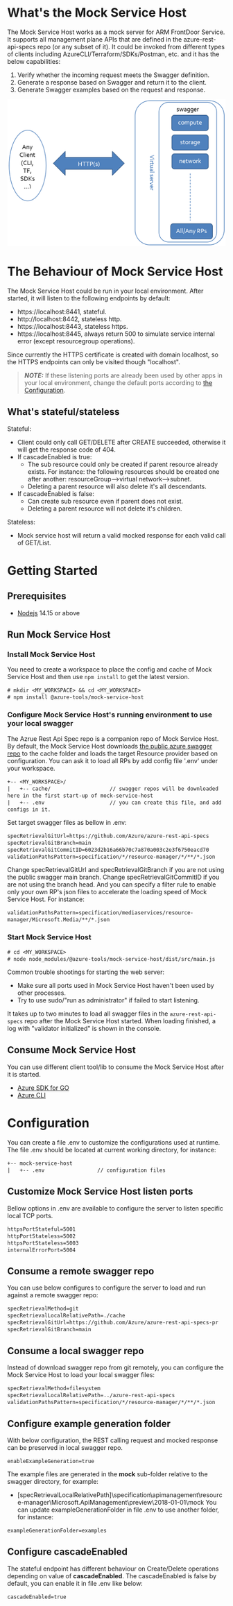 # What's the Mock Service Host

The Mock Service Host works as a mock server for ARM FrontDoor Service. It supports all management plane APIs that are defined in the azure-rest-api-specs repo (or any subset of it). It could be invoked from different types of clients including AzureCLI/Terraform/SDKs/Postman, etc. and it has the below capabilities:

1. Verify whether the incoming request meets the Swagger definition.
2. Generate a response based on Swagger and return it to the client.
3. Generate Swagger examples based on the request and response.

![overall.png](doc/pic/overall.png)

# The Behaviour of Mock Service Host

The Mock Service Host could be run in your local environment. After started, it will listen to the following endpoints by default:

-   https://localhost:8441, stateful.
-   http://localhost:8442, stateless http.
-   https://localhost:8443, stateless https.
-   https://localhost:8445, always return 500 to simulate service internal error (except resourcegroup operations).

Since currently the HTTPS certificate is created with domain localhost, so the HTTPS endpoints can only be visited though "localhost".

> **_NOTE:_** If these listening ports are already been used by other apps in your local environment, change the default ports according to [the Configuration](#configuration).

## What's stateful/stateless

Stateful:

-   Client could only call GET/DELETE after CREATE succeeded, otherwise it will get the response code of 404.
-   If cascadeEnabled is true:
    -   The sub resource could only be created if parent resource already exists. For instance: the following resources should be created one after another: resourceGroup-->virtual network-->subnet.
    -   Deleting a parent resource will also delete it's all descendants.
-   If cascadeEnabled is false:
    -   Can create sub resource even if parent does not exist.
    -   Deleting a parent resource will not delete it's children.

Stateless:

-   Mock service host will return a valid mocked response for each valid call of GET/List.

# Getting Started

## Prerequisites

- [Nodejs](https://nodejs.org/en/download/) 14.15 or above

## Run Mock Service Host

### Install Mock Service Host

You need to create a workspace to place the config and cache of Mock Service Host and then use `npm install` to get the latest version.
```shell
# mkdir <MY_WORKSPACE> && cd <MY_WORKSPACE>
# npm install @azure-tools/mock-service-host
```

### Configure Mock Service Host's running environment to use your local swagger

The Azrue Rest Api Spec repo is a companion repo of Mock Service Host. By default, the Mock Service Host downloads [the public azure swagger repo](https://github.com/Azure/azure-rest-api-specs) to the cache folder and loads the target Resource provider based on configuration. You can ask it to load all RPs by add config file '.env' under your workspace.

```
+-- <MY_WORKSPACE>/
|   +-- cache/                   // swagger repos will be downloaded here in the first start-up of mock-service-host
|   +-- .env                     // you can create this file, and add configs in it.
```

Set target swagger files as bellow in .env:

```
specRetrievalGitUrl=https://github.com/Azure/azure-rest-api-specs
specRetrievalGitBranch=main
specRetrievalGitCommitID=6023d2b16a66b70c7a870a003c2e3f6750eacd70
validationPathsPattern=specification/*/resource-manager/*/**/*.json
```

Change specRetrievalGitUrl and specRetrievalGitBranch if you are not using the public swagger main branch. Change specRetrievalGitCommitID if you are not using the branch head. And you can specify a filter rule to enable only your own RP's json files to accelerate the loading speed of Mock Service Host. For instance:

```
validationPathsPattern=specification/mediaservices/resource-manager/Microsoft.Media/**/*.json
```

### Start Mock Service Host

```
# cd <MY_WORKSPACE>
# node node_modules/@azure-tools/mock-service-host/dist/src/main.js
```

Common trouble shootings for starting the web server:

-   Make sure all ports used in Mock Service Host haven't been used by other processes.
-   Try to use sudo/"run as administrator" if failed to start listening.

It takes up to two minutes to load all swagger files in the `azure-rest-api-specs` repo after the Mock Service Host started. When loading finished, a log with "validator initialized" is shown in the console.

## Consume Mock Service Host

You can use different client tool/lib to consume the Mock Service Host after it is started.

- [Azure SDK for GO](doc/consume_with_go.md)
- [Azure CLI](doc/consume_with_cli.md)

# Configuration

You can create a file .env to customize the configurations used at runtime. The file .env should be located at current working directory, for instance:

```
+-- mock-service-host
|   +-- .env                 // configuration files
```

## Customize Mock Service Host listen ports

Bellow options in .env are available to configure the server to listen specific local TCP ports.

```
httpsPortStateful=5001
httpPortStateless=5002
httpsPortStateless=5003
internalErrorPort=5004
```

## Consume a remote swagger repo

You can use below configures to configure the server to load and run against a remote swagger repo:

```
specRetrievalMethod=git
specRetrievalLocalRelativePath=./cache
specRetrievalGitUrl=https://github.com/Azure/azure-rest-api-specs-pr
specRetrievalGitBranch=main
```

## Consume a local swagger repo

Instead of download swagger repo from git remotely, you can configure the Mock Service Host to load your local swagger files:

```
specRetrievalMethod=filesystem
specRetrievalLocalRelativePath=../azure-rest-api-specs
validationPathsPattern=specification/*/resource-manager/*/**/*.json
```

## Configure example generation folder

With below configuration, the REST calling request and mocked response can be preserved in local swagger repo.

```
enableExampleGeneration=true
```

The example files are generated in the **mock** sub-folder relative to the swagger directory, for example:

-   [specRetrievalLocalRelativePath]\specification\apimanagement\resource-manager\Microsoft.ApiManagement\preview\2018-01-01\mock
    You can update exampleGenerationFolder in file .env to use another folder, for instance:

```
exampleGenerationFolder=examples
```

## Configure cascadeEnabled

The stateful endpoint has different behaviour on Create/Delete operations depending on value of **cascadeEnabled**.
The cascadeEnabled is false by default, you can enable it in file .env like below:

```
cascadeEnabled=true
```

